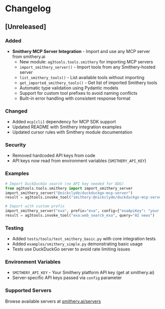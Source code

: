 # Changelog

## [Unreleased]

### Added
- **Smithery MCP Server Integration** - Import and use any MCP server from smithery.ai
  - New module: `ag3tools.tools.smithery` for importing MCP servers
  - `import_smithery_server()` - Import tools from any Smithery-hosted server
  - `list_smithery_tools()` - List available tools without importing
  - `get_imported_smithery_tools()` - Get list of imported Smithery tools
  - Automatic type validation using Pydantic models
  - Support for custom tool prefixes to avoid naming conflicts
  - Built-in error handling with consistent response format

### Changed
- Added `mcp[cli]` dependency for MCP SDK support
- Updated README with Smithery integration examples
- Updated cursor rules with Smithery module documentation

### Security
- Removed hardcoded API keys from code
- API keys now read from environment variables (`SMITHERY_API_KEY`)

### Examples
```python
# Import DuckDuckGo search (no API key needed for DDG)
from ag3tools.tools.smithery import import_smithery_server
import_smithery_server("@nickclyde/duckduckgo-mcp-server")
result = ag3tools.invoke_tool("smithery:@nickclyde/duckduckgo-mcp-server:search", query="Python")

# Import with custom prefix
import_smithery_server("exa", prefix="exa", config={"exaApiKey": "your-key"})
result = ag3tools.invoke_tool("exa:web_search_exa", query="AI news")
```

### Testing
- Added `tests/tools/test_smithery_basic.py` with core integration tests
- Added `examples/smithery_simple.py` demonstrating basic usage
- Tests use DuckDuckGo server to avoid rate limiting issues

### Environment Variables
- `SMITHERY_API_KEY` - Your Smithery platform API key (get at smithery.ai)
- Server-specific API keys passed via `config` parameter

### Supported Servers
Browse available servers at [smithery.ai/servers](https://smithery.ai/servers)